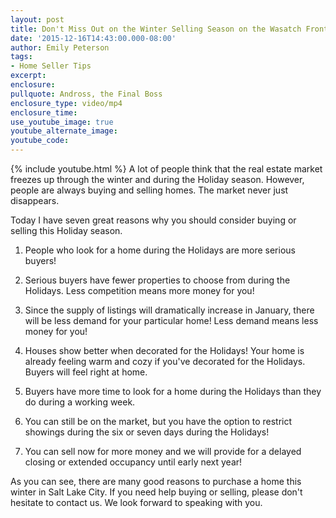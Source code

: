```yaml
---
layout: post
title: Don't Miss Out on the Winter Selling Season on the Wasatch Front
date: '2015-12-16T14:43:00.000-08:00'
author: Emily Peterson
tags:
- Home Seller Tips
excerpt:
enclosure:
pullquote: Andross, the Final Boss
enclosure_type: video/mp4
enclosure_time:
use_youtube_image: true
youtube_alternate_image:
youtube_code:
---
```

{% include youtube.html %}
A lot of people think that the real estate market freezes up through the winter and during the Holiday season. However, people are always buying and selling homes. The market never just disappears.

Today I have seven great reasons why you should consider buying or selling this Holiday season.

1. People who look for a home during the Holidays are more serious buyers!

2. Serious buyers have fewer properties to choose from during the Holidays. Less competition means more money for you!

3. Since the supply of listings will dramatically increase in January, there will be less demand for your particular home! Less demand means less money for you!
4. Houses show better when decorated for the Holidays! Your home is already feeling warm and cozy if you've decorated for the Holidays. Buyers will feel right at home.

5. Buyers have more time to look for a home during the Holidays than they do during a working week.

6. You can still be on the market, but you have the option to restrict showings during the six or seven days during the Holidays!

7. You can sell now for more money and we will provide for a delayed closing or extended occupancy until early next year!

As you can see, there are many good reasons to purchase a home this winter in Salt Lake City. If you need help buying or selling, please don't hesitate to contact us. We look forward to speaking with you.
